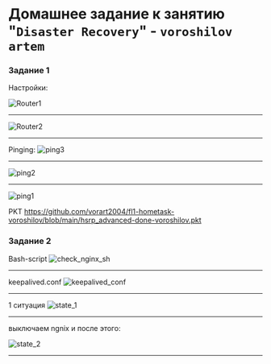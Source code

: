 # Домашнее задание к занятию "`Disaster Recovery`" - `voroshilov artem`



### Задание 1

Настройки:

![Router1](https://github.com/user-attachments/assets/05173563-4709-4cc1-9295-e0b9fdc228a1)

---

![Router2](https://github.com/user-attachments/assets/50cf9cde-78a7-4047-8b51-6f6cc357c037)

---
Pinging:
![ping3](https://github.com/user-attachments/assets/2cbb7af3-ee1c-4e6f-b5a5-047bea0439f2)

---

![ping2](https://github.com/user-attachments/assets/ca07c860-6a63-4b09-b69e-55753b22ba2b)

---

![ping1](https://github.com/user-attachments/assets/097c6586-3c11-45fc-8c6c-613c4c6cda41)


PKT
https://github.com/vorart2004/fl1-hometask-voroshilov/blob/main/hsrp_advanced-done-voroshilov.pkt



### Задание 2

Bash-script
![check_nginx_sh](https://github.com/user-attachments/assets/b53d082c-e0f1-4ab4-bd02-ac416b097295)

---
keepalived.conf
![keepalived_conf](https://github.com/user-attachments/assets/2cff3703-0d8b-4b29-bf08-ef77c649b82b)

---

1 ситуация
![state_1](https://github.com/user-attachments/assets/8006bdb7-df20-4927-80e7-3195ec08d9d9)

---

выключаем ngnix и после этого:

![state_2](https://github.com/user-attachments/assets/a1f9d85d-0800-462d-a7c0-a24fabc65bf7)



---
